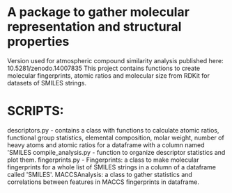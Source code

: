 # A package to gather molecular representation and structural properties

Version used for atmospheric compound similarity analysis published here:  10.5281/zenodo.14007835 
This project contains functions to create molecular fingerprints, atomic ratios and molecular size from RDKit for datasets of SMILES strings. 

# SCRIPTS:
 descriptors.py - contains a class with functions to calculate atomic ratios, functional group statistics, elemental composition, molar weight, number of heavy atoms and atomic ratios for a dataframe with a column named 'SMILES
 compile_analysis.py - function to organize descriptor statistics and plot them.
 fingerprints.py - Fingerprints: a class to make molecular fingerprints for a whole list of SMILES strings in a column of a dataframe called 'SMILES'.  MACCSAnalysis: a class to gather statistics and correlations between features in MACCS fingerprints in dataframe.
